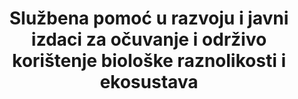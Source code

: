 ---
title: >-
  Službena pomoć u razvoju i javni izdaci za očuvanje i održivo korištenje biološke raznolikosti i ekosustava
permalink: /15-a-1/
sdg_goal: 15
layout: indicator
indicator: 15.a.1
indicator_variable: null
graph: null
graph_type_description: null
graph_status_notes: Assigned
variable_description: null
variable_notes: null
un_designated_tier: '1,  3'
un_custodial_agency: 'OECD,  UNEP,  World  Bank'
target_id: 15.a
has_metadata: false
goal_meta_link: 'http://unstats.un.org/sdgs/files/metadata-compilation/Metadata-Goal-15.pdf'
goal_meta_link_page: 26
indicator_name: >-
  Službena pomoć u razvoju i javni izdaci za očuvanje i održivo korištenje biološke raznolikosti i ekosustava
target: >-
  Mobilizirati i značajno povećati financijska sredstva iz svih izvora kako bi očuvali i održivo korištili biološku raznolikosti i ekosustave.
source_title: null
source_notes: null
published: true  
---
